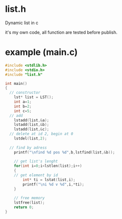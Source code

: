# list.h
Dynamic list in c

it's my own code, all function are tested before publish.

# example (main.c)
```c
#include <stdlib.h>
#include <stdio.h>
#include "list.h"

int main()
{
  // constructor
	lst* list = LST();
	int a=1;
	int b=2;
	int c=5;
  // add
	lstadd(list,&a);
	lstadd(list,&b);
	lstadd(list,&c);
  // delete at id 2, begin at 0
	lstdel(list,2);
	
  // find by adress
	printf("\nfind %d pos %d",b,lstfind(list,&b));
	
	// get list's lenght 
	for(int i=0;i<lstlen(list);i++)
	{
    // get element by id
		int* ti = lstat(list,i);
		printf("\ni %d v %d",i,*ti);
	}
	
	// free memory
	lstfree(list);
	return 0;
}
```
